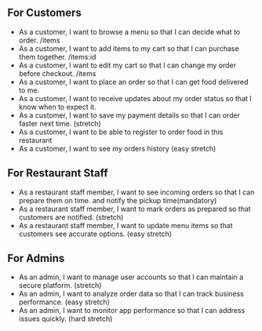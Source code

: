 ## For Customers
* As a customer, I want to browse a menu so that I can decide what to order. /items
* As a customer, I want to add items to my cart so that I can purchase them together. /items:id
* As a customer, I want to edit my cart so that I can change my order before checkout. /items
* As a customer, I want to place an order so that I can get food delivered to me.
* As a customer, I want to receive updates about my order status so that I know when to expect it.
* As a customer, I want to save my payment details so that I can order faster next time. (stretch)
* As a customer, I want to be able to register to order food in this restaurant
* As a customer, I want to see my orders history (easy stretch)



## For Restaurant Staff
* As a restaurant staff member, I want to see incoming orders so that I can prepare them on time. and notify the pickup time(mandatory)
* As a restaurant staff member, I want to mark orders as prepared so that customers are notified. (stretch)
* As a restaurant staff member, I want to update menu items so that customers see accurate options. (easy stretch)


## For Admins
* As an admin, I want to manage user accounts so that I can maintain a secure platform. (stretch)
* As an admin, I want to analyze order data so that I can track business performance. (easy stretch)
* As an admin, I want to monitor app performance so that I can address issues quickly. (hard stretch)

